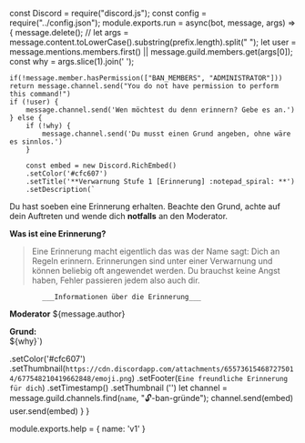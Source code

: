 const Discord = require("discord.js");
const config = require("../config.json");
module.exports.run = async(bot, message, args) => {
    message.delete();
    // let args = message.content.toLowerCase().substring(prefix.length).split(" ");
    let user = message.mentions.members.first() || message.guild.members.get(args[0]);
    const why = args.slice(1).join(' ');

    if(!message.member.hasPermission(["BAN_MEMBERS", "ADMINISTRATOR"])) return message.channel.send("You do not have permission to perform this command!")
    if (!user) {
        message.channel.send('Wen möchtest du denn erinnern? Gebe es an.')
    } else {
        if (!why) {
            message.channel.send('Du musst einen Grund angeben, ohne wäre es sinnlos.')
        }
        
        const embed = new Discord.RichEmbed()
        .setColor('#cfc607')
        .setTitle('**Verwarnung Stufe 1 [Erinnerung] :notepad_spiral: **')
        .setDescription(`
Du hast soeben eine Erinnerung erhalten.
Beachte den Grund, achte auf dein Auftreten und wende dich **notfalls** an den Moderator.
 
 __Was ist eine Erinnerung?__
> Eine Erinnerung macht eigentlich das was der Name sagt: Dich an Regeln erinnern.
> Erinnerungen sind unter einer Verwarnung und können beliebig oft angewendet werden. 
> Du brauchst keine Angst haben, Fehler passieren jedem also auch dir. 
  
            ___Informationen über die Erinnerung___

 __Moderator__
 ${message.author}

 __Grund:__         
 ${why}`)

  

.setColor('#cfc607')
.setThumbnail(`https://cdn.discordapp.com/attachments/655736154687275014/677548210419662848/emoji.png`)
.setFooter(`Eine freundliche Erinnerung für dich`)
.setTimestamp()
.setThumbnail ('')
let channel = message.guild.channels.find(`name`, "🔓-ban-gründe");
channel.send(embed)
        user.send(embed)
    }
}

module.exports.help = {
    name: 'v1'
}

